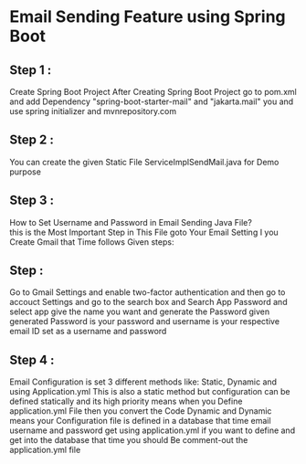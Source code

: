 # Email Sending Feature using Spring Boot 

## Step 1 :
Create Spring Boot Project After Creating Spring Boot Project go to pom.xml and add Dependency "spring-boot-starter-mail" and "jakarta.mail" you 
and use spring initializer and mvnrepository.com

## Step 2 :
You can create the given Static File ServiceImplSendMail.java for Demo purpose 

##  Step 3 : 
How to Set Username and Password in Email Sending Java File?  
this is the Most Important Step in This File 
goto Your Email Setting I you Create Gmail that Time follows Given steps: 
## Step : 
Go to Gmail Settings and enable two-factor authentication and then go to accouct Settings and go to the search box and Search App Password and select app give the name you want and generate the Password 
given generated Password is your password and username is your respective email ID set as a username and password 

## Step 4 :
Email Configuration is set 3 different methods like: Static, Dynamic and using Application.yml This is also a static method but configuration can be defined statically and its high priority 
means when you Define application.yml File then you convert  the Code Dynamic and Dynamic means your Configuration file is defined in a database that time email username and password get using application.yml 
if you want to define and get into the database that time you should Be comment-out the application.yml file 
